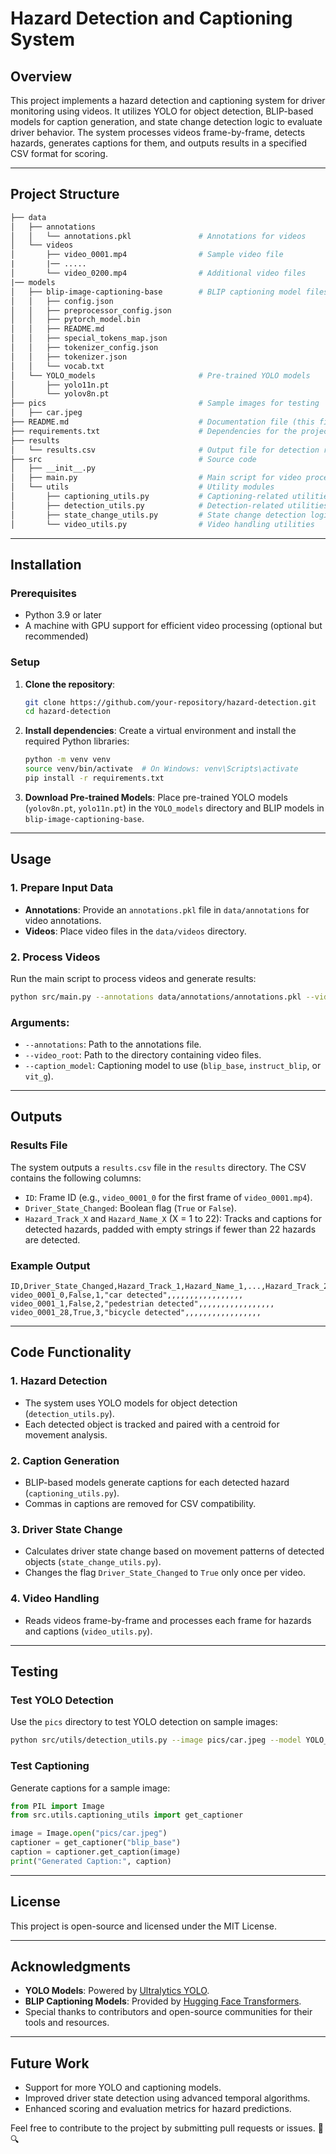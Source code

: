 # **Hazard Detection and Captioning System**

## **Overview**

This project implements a hazard detection and captioning system for driver monitoring using videos. It utilizes YOLO for object detection, BLIP-based models for caption generation, and state change detection logic to evaluate driver behavior. The system processes videos frame-by-frame, detects hazards, generates captions for them, and outputs results in a specified CSV format for scoring.

---

## **Project Structure**

```graphql
├── data
│   ├── annotations
│   │   └── annotations.pkl               # Annotations for videos
│   └── videos
│       ├── video_0001.mp4                # Sample video file
|       |── .....
│       └── video_0200.mp4                # Additional video files
|── models
│   ├── blip-image-captioning-base        # BLIP captioning model files
│   │   ├── config.json
│   │   ├── preprocessor_config.json
│   │   ├── pytorch_model.bin
│   │   ├── README.md
│   │   ├── special_tokens_map.json
│   │   ├── tokenizer_config.json
│   │   ├── tokenizer.json
│   │   └── vocab.txt
│   └── YOLO_models                       # Pre-trained YOLO models
│       ├── yolo11n.pt
│       └── yolov8n.pt
├── pics                                  # Sample images for testing
│   ├── car.jpeg
├── README.md                             # Documentation file (this file)
├── requirements.txt                      # Dependencies for the project
├── results
│   └── results.csv                       # Output file for detection results
├── src                                   # Source code
│   ├── __init__.py
│   ├── main.py                           # Main script for video processing
│   └── utils                             # Utility modules
│       ├── captioning_utils.py           # Captioning-related utilities
│       ├── detection_utils.py            # Detection-related utilities
│       ├── state_change_utils.py         # State change detection logic
│       └── video_utils.py                # Video handling utilities
```

---

## **Installation**

### **Prerequisites**

- Python 3.9 or later
- A machine with GPU support for efficient video processing (optional but recommended)

### **Setup**

1. **Clone the repository**:

   ```bash
   git clone https://github.com/your-repository/hazard-detection.git
   cd hazard-detection
   ```

2. **Install dependencies**:
   Create a virtual environment and install the required Python libraries:

   ```bash
   python -m venv venv
   source venv/bin/activate  # On Windows: venv\Scripts\activate
   pip install -r requirements.txt
   ```

3. **Download Pre-trained Models**:
   Place pre-trained YOLO models (`yolov8n.pt`, `yolo11n.pt`) in the `YOLO_models` directory and BLIP models in `blip-image-captioning-base`.

---

## **Usage**

### **1. Prepare Input Data**

- **Annotations**: Provide an `annotations.pkl` file in `data/annotations` for video annotations.
- **Videos**: Place video files in the `data/videos` directory.

### **2. Process Videos**

Run the main script to process videos and generate results:

```bash
python src/main.py --annotations data/annotations/annotations.pkl --video_root data/videos --caption_model blip_base
```

### **Arguments**:

- `--annotations`: Path to the annotations file.
- `--video_root`: Path to the directory containing video files.
- `--caption_model`: Captioning model to use (`blip_base`, `instruct_blip`, or `vit_g`).

---

## **Outputs**

### **Results File**

The system outputs a `results.csv` file in the `results` directory. The CSV contains the following columns:

- `ID`: Frame ID (e.g., `video_0001_0` for the first frame of `video_0001.mp4`).
- `Driver_State_Changed`: Boolean flag (`True` or `False`).
- `Hazard_Track_X` and `Hazard_Name_X` (X = 1 to 22): Tracks and captions for detected hazards, padded with empty strings if fewer than 22 hazards are detected.

### **Example Output**

```csv
ID,Driver_State_Changed,Hazard_Track_1,Hazard_Name_1,...,Hazard_Track_22,Hazard_Name_22
video_0001_0,False,1,"car detected",,,,,,,,,,,,,,,,,
video_0001_1,False,2,"pedestrian detected",,,,,,,,,,,,,,,,,
video_0001_28,True,3,"bicycle detected",,,,,,,,,,,,,,,,,
```

---

## **Code Functionality**

### **1. Hazard Detection**

- The system uses YOLO models for object detection (`detection_utils.py`).
- Each detected object is tracked and paired with a centroid for movement analysis.

### **2. Caption Generation**

- BLIP-based models generate captions for each detected hazard (`captioning_utils.py`).
- Commas in captions are removed for CSV compatibility.

### **3. Driver State Change**

- Calculates driver state change based on movement patterns of detected objects (`state_change_utils.py`).
- Changes the flag `Driver_State_Changed` to `True` only once per video.

### **4. Video Handling**

- Reads videos frame-by-frame and processes each frame for hazards and captions (`video_utils.py`).

---

## **Testing**

### **Test YOLO Detection**

Use the `pics` directory to test YOLO detection on sample images:

```bash
python src/utils/detection_utils.py --image pics/car.jpeg --model YOLO_models/yolov8n.pt
```

### **Test Captioning**

Generate captions for a sample image:

```python
from PIL import Image
from src.utils.captioning_utils import get_captioner

image = Image.open("pics/car.jpeg")
captioner = get_captioner("blip_base")
caption = captioner.get_caption(image)
print("Generated Caption:", caption)
```

---

## **License**

This project is open-source and licensed under the MIT License.

---

## **Acknowledgments**

- **YOLO Models**: Powered by [Ultralytics YOLO](https://github.com/ultralytics/yolov5).
- **BLIP Captioning Models**: Provided by [Hugging Face Transformers](https://huggingface.co).
- Special thanks to contributors and open-source communities for their tools and resources.

---

## **Future Work**

- Support for more YOLO and captioning models.
- Improved driver state detection using advanced temporal algorithms.
- Enhanced scoring and evaluation metrics for hazard predictions.

Feel free to contribute to the project by submitting pull requests or issues. 🚗🔍
